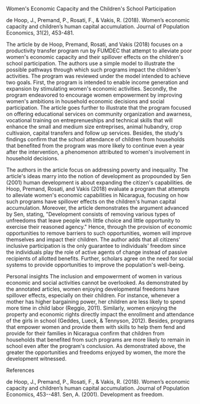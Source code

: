 Women's Economic Capacity and the Children's School Participation


de Hoop, J., Premand, P., Rosati, F., & Vakis, R. (2018). Women’s economic capacity and children’s human capital accumulation. Journal of Population Economics, 31(2), 453-481.
	
  The article by de Hoop, Premand, Rosati, and Vakis (2018) focuses on a productivity transfer program run by FUMDEC that attempt to alleviate poor women's economic capacity and their spillover effects on the children's school participation. The authors use a simple model to illustrate the possible pathways through which such programs impact the children's activities. The program was reviewed under the model intended to achieve two goals. First, the program is intended to enable income generation and expansion by stimulating women's economic activities. Secondly,  the program endeavored to encourage women empowerment by improving women's ambitions in household economic decisions and social participation. The article goes further to illustrate that the program focused on offering educational services on community organization and awarness, vocational training on entreprenueships and technical skills that will enhance the small and medium size entreprises, animal hubandry, crop cultivaion, capital transfers and follow up services. Besides, the study's findings confirm that the school attendance of children from households that benefited from the program was more likely to continue even a year after the intervention, a phenomenon attributed to women's involvement in household decisions.
  
  The authors in the article focus on addressing poverty and inequality.  The article's ideas marry into the notion of development as propounded by Sen (2001) human development is about expanding the citizen's capabilities. de Hoop, Premand, Rosati, and Vakis (2018) evaluate a program that attempts to alleviate women's economic capabilities in Nicaragua, focusing on how such programs have spillover effects on the children's human capital accumulation. Moreover, the article demonstrates the argument  advanced by Sen, stating, "Development consists of removing various types of unfreedoms that leave people with little choice and little opportunity to exercise their reasoned agency." Hence, through the provision of economic opportunities to remove barriers to such opportunities, women will improve themselves and impact their children. The author adds that all citizens' inclusive participation is the only guarantee to individuals' freedom since the individuals play the role of active agents of change instead of passive recipients of allotted benefits. Further, scholars agree on the need for social systems to provide opportunities to improve the population's well-being. 

Personal insights
  The inclusion and empowerment of women in various economic and social activities cannot be overlooked. As demonstrated by the annotated articles, women enjoying developmental freedoms have spillover effects, especially on their children. For instance, whenever a mother has higher bargaining power, her children are less likely to spend more time in child labor (Reggio, 2011). Similarly, women enjoying the property and economic rights directly impact the enrollment and attendance of the girls in school (Geddes, Lueck, & Tennyson, 2012). Besides, programs that empower women and provide them with skills to help them fend and provide for their families in Nicaragua confirm that children from households that benefited from such programs are more likely to remain in school even after the program's conclusion. As demonstrated above, the greater the opportunities and freedoms enjoyed by women, the more the development witnessed.  


References

de Hoop, J., Premand, P., Rosati, F., & Vakis, R. (2018). Women’s economic capacity and children’s human capital accumulation. Journal of Population Economics, 453--481.
Sen, A. (2001). Development as freedom. 
